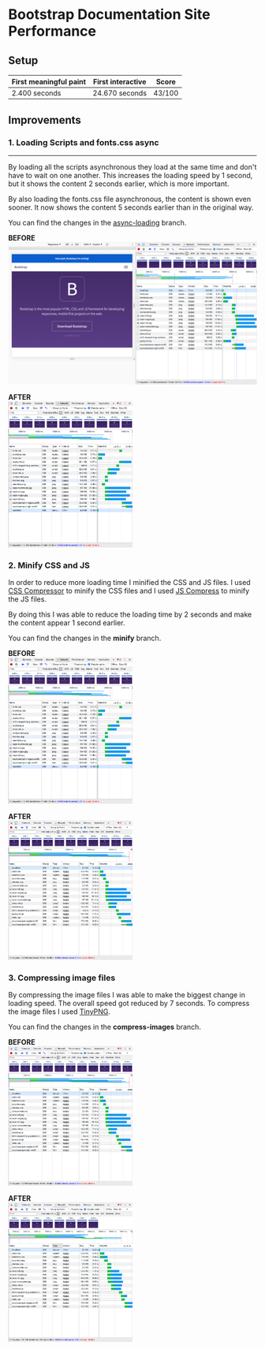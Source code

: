 # Bootstrap Documentation Site Performance

<!-- Add intro -->

## Setup

<!-- Add setup -->

| First meaningful paint | First interactive  | Score  |
| ---------------------- | ------------------ | ------ |
| 2.400 seconds          | 24.670 seconds     | 43/100 |

## Improvements

### 1. Loading Scripts and fonts.css async
---

By loading all the scripts asynchronous they load at the same time and don't have to wait on one another. This increases the loading speed by 1 second, but it shows the content 2 seconds earlier, which is more important.

By also loading the fonts.css file asynchronous, the content is shown even sooner. It now shows the content 5 seconds earlier than in the original way.

You can find the changes in the [async-loading](/blob/async-loading/AUDIT.md) branch.

<!--
| First meaningful paint | First interactive  | Score  |
| ---------------------- | ------------------ | ------ |
| 2.400 seconds          | 24.670 seconds     | 43/100 |
| **-0.310 seconds**     | **-0.010 seconds** | **+2** |
-->

**BEFORE**
![](screenshots/before.png)

**AFTER**\
<img src="screenshots/after001.png" width="50%">

### 2. Minify CSS and JS
In order to reduce more loading time I minified the CSS and JS files. I used [CSS Compressor](https://csscompressor.com/) to minify the CSS files and I used [JS Compress](https://jscompress.com/) to minify the JS files.

By doing this I was able to reduce the loading time by 2 seconds and make the content appear 1 second earlier.

You can find the changes in the **minify** branch.

**BEFORE**\
<img src="screenshots/after001.png" width="50%">

**AFTER**\
<img src="screenshots/after002.png" width="50%">

### 3. Compressing image files
By compressing the image files I was able to make the biggest change in loading speed. The overall speed got reduced by 7 seconds. To compress the image files I used [TinyPNG](https://tinypng.com/).

You can find the changes in the **compress-images** branch.

**BEFORE**\
<img src="screenshots/after002.png" width="50%">

**AFTER**\
<img src="screenshots/after003.png" width="50%">
